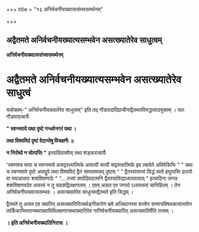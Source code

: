 +++
title = "१३ अनिर्वचनीयख्यात्यसंभवसमर्थनम्"

+++


## अद्वैतमते अनिर्वचनीयख्यात्यसम्भवेन असत्ख्यातेरेव साधुत्वम्

**अनिर्वचनीयख्यात्यसंभवसमर्थनम्**

# अद्वैतमते अनिर्वचनीयख्यात्यसम्भवेन असत्ख्यातेरेव साधुत्वं

यचोक्तम्-" अनिर्वचनीयख्यातेरेव साधुत्वम्" इति तद् गौडपादादिप्राचीनाद्वैतमतविरुद्धत्वादयुक्तम् । यतः गौडपादाचार्यैः

**" स्वप्नमाये यथा दृष्टे गन्धर्वनगरं यथा ।**

**तथा विश्वमिदं दृष्टं वेदान्तेषु विचक्षणैः ॥**

**न निरोथो न चोत्पत्तिः "** इत्यादिवाक्यैस् तथा शङ्कराचार्यैः

'स्वष्नश्च माया च स्वप्नमाये असद्वस्त्वात्मिके असत्यौ सत्यौ सद्वस्त्वात्मिके इव लक्ष्येते अविवेकिभिः " " यथा च स्वप्नमाये दृष्टे असद्रूपे तथा विश्वमिदं द्वैतं समस्तमसद् दृष्टम् ” " द्वैतस्यासत्त्वं सिद्धं सतो हयुत्पत्तिः प्रलयो वा स्यान्नासतः शशविषाणादेः " “....रज्वां सर्पादिवदात्मनि द्वैतस्याविद्याध्यस्तत्वात् ” इत्यादिना जगतः शशविषाणवदेव असत्त्वं न तु सदसद्विलक्षगत्वम् । एवम् असत एव जगतो ऽध्यस्तत्वं चाभिहितम् । तेन अनिर्वचनीयख्यात्यसम्भवः । असत्ख्यातेरेव साधुत्वमद्वैतमते इति सिद्धम् ।

द्वैतमते तु असत एव ख्यातिर् असत्ख्यातिरित्यर्थङ्गीकारेण भ्रमे अधिष्ठानस्य सत्त्वेन सन्मात्रविषयकत्वाभावेन तार्किकाभिमतान्यथाख्यातिविलक्षणान्यथाख्यातिरेव नानिर्वचनीयख्यातिर् असत्ख्यातिर्वेति तत्त्वम् ।

**। इति अनिर्वचनीयख्यातिनिरासः ।**


